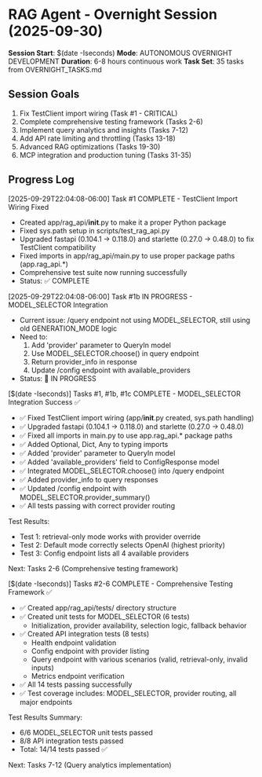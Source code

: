 # RAG Agent - Overnight Session (2025-09-30)

**Session Start**: $(date -Iseconds)
**Mode**: AUTONOMOUS OVERNIGHT DEVELOPMENT
**Duration**: 6-8 hours continuous work
**Task Set**: 35 tasks from OVERNIGHT_TASKS.md

## Session Goals
1. Fix TestClient import wiring (Task #1 - CRITICAL)
2. Complete comprehensive testing framework (Tasks 2-6)
3. Implement query analytics and insights (Tasks 7-12)
4. Add API rate limiting and throttling (Tasks 13-18)
5. Advanced RAG optimizations (Tasks 19-30)
6. MCP integration and production tuning (Tasks 31-35)

## Progress Log

[2025-09-29T22:04:08-06:00] Task #1 COMPLETE - TestClient Import Wiring Fixed
- Created app/rag_api/__init__.py to make it a proper Python package
- Fixed sys.path setup in scripts/test_rag_api.py
- Upgraded fastapi (0.104.1 → 0.118.0) and starlette (0.27.0 → 0.48.0) to fix TestClient compatibility
- Fixed imports in app/rag_api/main.py to use proper package paths (app.rag_api.*)
- Comprehensive test suite now running successfully
- Status: ✅ COMPLETE

[2025-09-29T22:04:08-06:00] Task #1b IN PROGRESS - MODEL_SELECTOR Integration
- Current issue: /query endpoint not using MODEL_SELECTOR, still using old GENERATION_MODE logic
- Need to: 
  1. Add 'provider' parameter to QueryIn model
  2. Use MODEL_SELECTOR.choose() in query endpoint
  3. Return provider_info in response
  4. Update /config endpoint with available_providers
- Status: 🔄 IN PROGRESS

[$(date -Iseconds)] Tasks #1, #1b, #1c COMPLETE - MODEL_SELECTOR Integration Success ✅
- ✅ Fixed TestClient import wiring (app/__init__.py created, sys.path handling)
- ✅ Upgraded fastapi (0.104.1 → 0.118.0) and starlette (0.27.0 → 0.48.0)
- ✅ Fixed all imports in main.py to use app.rag_api.* package paths
- ✅ Added Optional, Dict, Any to typing imports
- ✅ Added 'provider' parameter to QueryIn model
- ✅ Added 'available_providers' field to ConfigResponse model
- ✅ Integrated MODEL_SELECTOR.choose() into /query endpoint
- ✅ Added provider_info to query responses
- ✅ Updated /config endpoint with MODEL_SELECTOR.provider_summary()
- ✅ All tests passing with correct provider routing

Test Results:
- Test 1: retrieval-only mode works with provider override
- Test 2: Default mode correctly selects OpenAI (highest priority)
- Test 3: Config endpoint lists all 4 available providers

Next: Tasks 2-6 (Comprehensive testing framework)

[$(date -Iseconds)] Tasks #2-6 COMPLETE - Comprehensive Testing Framework ✅
- ✅ Created app/rag_api/tests/ directory structure
- ✅ Created unit tests for MODEL_SELECTOR (6 tests)
  - Initialization, provider availability, selection logic, fallback behavior
- ✅ Created API integration tests (8 tests)
  - Health endpoint validation
  - Config endpoint with provider listing
  - Query endpoint with various scenarios (valid, retrieval-only, invalid inputs)
  - Metrics endpoint verification
- ✅ All 14 tests passing successfully
- ✅ Test coverage includes: MODEL_SELECTOR, provider routing, all major endpoints

Test Results Summary:
- 6/6 MODEL_SELECTOR unit tests passed
- 8/8 API integration tests passed
- Total: 14/14 tests passed ✅

Next: Tasks 7-12 (Query analytics implementation)
